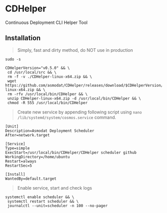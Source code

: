 # CDHelper
Continuous Deployment CLI Helper Tool

## Installation

> Simply, fast and dirty method, do NOT use in production

```
sudo -s

CDHelperVersion="v0.5.0" && \
 cd /usr/local/src && \
 rm -f -v ./CDHelper-linux-x64.zip && \
 wget https://github.com/asmodat/CDHelper/releases/download/$CDHelperVersion/CDHelper-linux-x64.zip && \
 rm -rfv /usr/local/bin/CDHelper && \
 unzip CDHelper-linux-x64.zip -d /usr/local/bin/CDHelper && \
 chmod -R 555 /usr/local/bin/CDHelper
```
> Create new service by appending following script using `nano /lib/systemd/system/cosmos.service` command.

```
[Unit]
Description=Asmodat Deployment Scheduler
After=network.target

[Service]
Type=simple
ExecStart=/usr/local/bin/CDHelper/CDHelper scheduler github
WorkingDirectory=/home/ubuntu
Restart=always
RestartSec=5

[Install]
WantedBy=default.target

```
> Enable service, start and check logs

```
systemctl enable scheduler && \
 systemctl restart scheduler && \
 journalctl --unit=scheduler -n 100 --no-pager
```



